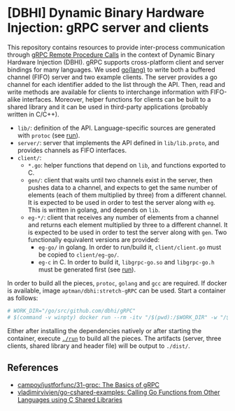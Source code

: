 # [DBHI] Dynamic Binary Hardware Injection: gRPC server and clients

This repository contains resources to provide inter-process communication through [gRPC Remote Procedure Calls](https://grpc.io/) in the context of Dynamic Binary Hardware Injection (DBHI). gRPC supports cross-platform client and server bindings for many languages. We used [go(lang)](https://golang.org/) to write both a buffered channel (FIFO) server and two example clients. The server provides a go channel for each identifier added to the list through the API. Then, read and write methods are available for clients to interchange information with FIFO-alike interfaces. Moreover, helper functions for clients can be built to a shared library and it can be used in third-party applications (probably written in C/C++).

- `lib/`: definition of the API. Language-specific sources are generated with `protoc` (see [run](./run)).
- `server/`: server that implements the API defined in `lib/lib.proto`, and provides channels as FIFO interfaces.
- `client/`:
    - `*.go`: helper functions that depend on `lib`, and functions exported to C.
    - `gen/`: client that waits until two channels exist in the server, then pushes data to a channel, and expects to get the same number of elements (each of them multiplied by three) from a different channel. It is expected to be used in order to test the server along with `eg`. This is written in golang, and depends on `lib`.
    - `eg-*/`: client that receives any number of elements from a channel and returns each element multiplied by three to a different channel. It is expected to be used in order to test the server along with `gen`. Two functionally equivalent versions are provided:
        - `eg-go/` in golang. In order to run/build it, `client/client.go` must be copied to `client/eg-go/`.
        - `eg-c` in C. In order to build it, `libgrpc-go.so` and `libgrpc-go.h` must be generated first (see [run](./run)).

In order to build all the pieces, `protoc`, `golang` and `gcc` are required. If docker is available, image `aptman/dbhi:stretch-gRPC` can be used. Start a container as follows:

``` bash
# WORK_DIR="/go/src/github.com/dbhi/gRPC"
# $(command -v winpty) docker run --rm -itv "/$(pwd):/$WORK_DIR" -w "/$WORK_DIR" aptman/dbhi:stretch-gRPC bash
```

Either after installing the dependencies natively or after starting the container, execute [`./run`](./run) to build all the pieces. The artifacts (server, three clients, shared library and header file) will be output to `./dist/`.

## References

- [campoy/justforfunc/31-grpc: The Basics of gRPC](https://github.com/campoy/justforfunc/tree/master/31-grpc)
- [vladimirvivien/go-cshared-examples: Calling Go Functions from Other Languages using C Shared Libraries](https://github.com/vladimirvivien/go-cshared-examples)
